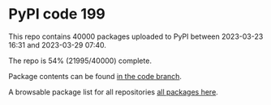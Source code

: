# PyPI code 199

This repo contains 40000 packages uploaded to PyPI between 
2023-03-23 16:31 and 2023-03-29 07:40.

The repo is 54% (21995/40000) complete.

Package contents can be found [in the code branch](https://github.com/pypi-data/pypi-mirror-199/tree/code/packages).

A browsable package list for all repositories [all packages here](https://pypi-data.github.io/website/repositories/pypi-mirror-199).


